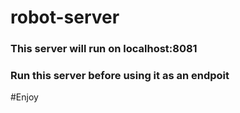 # robot-server

### This server will run on localhost:8081

### Run this server before using it as an endpoit 

#Enjoy
